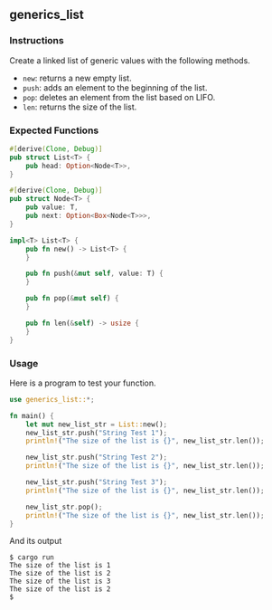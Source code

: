 ## generics_list 

### Instructions

Create a linked list of generic values with the following methods.

- `new`: returns a new empty list.
- `push`: adds an element to the beginning of the list.
- `pop`: deletes an element from the list based on LIFO.
- `len`: returns the size of the list.

### Expected Functions

```rust
#[derive(Clone, Debug)]
pub struct List<T> {
    pub head: Option<Node<T>>,
}

#[derive(Clone, Debug)]
pub struct Node<T> {
    pub value: T,
    pub next: Option<Box<Node<T>>>,
}

impl<T> List<T> {
    pub fn new() -> List<T> {
    }

    pub fn push(&mut self, value: T) {
    }

    pub fn pop(&mut self) {
    }

    pub fn len(&self) -> usize {
    }
}
```

### Usage

Here is a program to test your function.

```rust
use generics_list::*;

fn main() {
    let mut new_list_str = List::new();
    new_list_str.push("String Test 1");
    println!("The size of the list is {}", new_list_str.len());

    new_list_str.push("String Test 2");
    println!("The size of the list is {}", new_list_str.len());

    new_list_str.push("String Test 3");
    println!("The size of the list is {}", new_list_str.len());

    new_list_str.pop();
    println!("The size of the list is {}", new_list_str.len());
}
```

And its output

```console
$ cargo run
The size of the list is 1
The size of the list is 2
The size of the list is 3
The size of the list is 2
$
```
